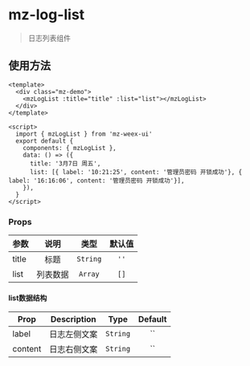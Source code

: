 # mz-log-list

> 日志列表组件


## 使用方法

```vue
<template>
  <div class="mz-demo">
    <mzLogList :title="title" :list="list"></mzLogList>
  </div>
</template>

<script>
  import { mzLogList } from 'mz-weex-ui'
  export default {
    components: { mzLogList },
    data: () => ({
      title: '3月7日 周五',
      list: [{ label: '10:21:25', content: '管理员密码 开锁成功'}, { label: '16:16:06', content: '管理员密码 开锁成功'}],
    }),
  }
</script>
```

### Props

| 参数 |  说明  |    类型    | 默认值  |
| ---- |:----:|:--------:|:----:|
| title |  标题  | `String` |  `''`  |
| list | 列表数据 | `Array`  | `[]` |

#### list数据结构
| Prop | Description |   Type    | Default |
| ---- |:-----------:|:---------:|:-------:|
| label |   日志左侧文案    | `String`  |   ``    |
| content |   日志右侧文案    | `String`  |   ``    |
